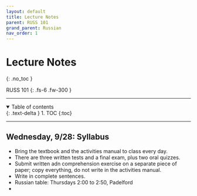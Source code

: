 ```yaml
---
layout: default
title: Lecture Notes
parent: RUSS 101
grand_parent: Russian
nav_order: 1
---
```


# Lecture Notes
{: .no_toc }

RUSS 101
{: .fs-6 .fw-300 }

---

<details open markdown="block">
  <summary>
    Table of contents
  </summary>
  {: .text-delta }
1. TOC
{:toc}
</details>

---

## Wednesday, 9/28: Syllabus
- Bring the textbook and the activities manual to class every day.
- There are three written tests and a final exam, plus two oral quizzes.
- Submit written adn comprehension exercise on a separate piece of paper; copy everything, do not write in the activities manual.
- Write in complete sentences.
- Russian table: Thursdays 2:00 to 2:50, Padelford
- 




























